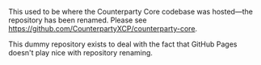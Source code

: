 This used to be where the Counterparty Core codebase was hosted—the repository has been renamed. Please see <https://github.com/CounterpartyXCP/counterparty-core>.

This dummy repository exists to deal with the fact that GitHub Pages doesn't play nice with repository renaming.

